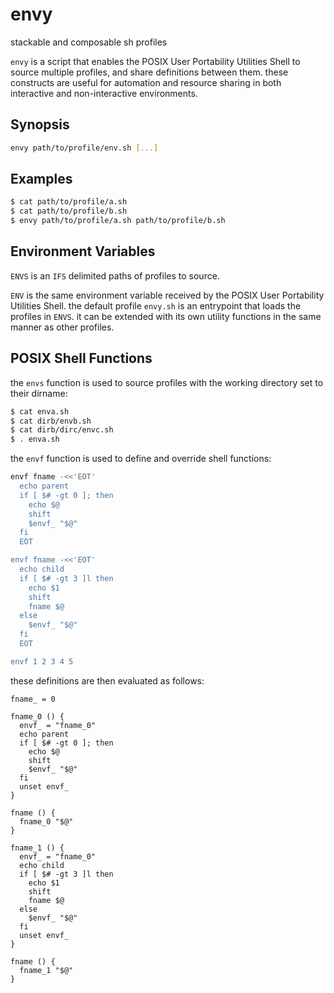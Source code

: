 # envy
stackable and composable sh profiles

`envy` is a script that enables the POSIX User Portability Utilities Shell to source multiple profiles, and share definitions between them.
these constructs are useful for automation and resource sharing in both interactive and non-interactive environments.

## Synopsis

```sh
envy path/to/profile/env.sh [...]
```

## Examples

```sh
$ cat path/to/profile/a.sh
$ cat path/to/profile/b.sh
$ envy path/to/profile/a.sh path/to/profile/b.sh
```

## Environment Variables

`ENVS` is an `IFS` delimited paths of profiles to source.

`ENV` is the same environment variable received by the POSIX User Portability Utilities Shell.
the default profile `envy.sh` is an entrypoint that loads the profiles in `ENVS`.
it can be extended with its own utility functions in the same manner as other profiles.

## POSIX Shell Functions

the `envs` function is used to source profiles with the working directory set to their dirname:

```sh
$ cat enva.sh
$ cat dirb/envb.sh
$ cat dirb/dirc/envc.sh
$ . enva.sh
```

the `envf` function is used to define and override shell functions:

```sh
envf fname -<<'EOT'
  echo parent
  if [ $# -gt 0 ]; then
    echo $@
    shift
    $envf_ "$@"
  fi
  EOT

envf fname -<<'EOT'
  echo child
  if [ $# -gt 3 ]l then
    echo $1
    shift
    fname $@
  else
    $envf_ "$@"
  fi
  EOT

envf 1 2 3 4 5
```

these definitions are then evaluated as follows:

```
fname_ = 0

fname_0 () {
  envf_ = "fname_0"
  echo parent
  if [ $# -gt 0 ]; then
    echo $@
    shift
    $envf_ "$@"
  fi
  unset envf_
}

fname () {
  fname_0 "$@"
}

fname_1 () {
  envf_ = "fname_0"
  echo child
  if [ $# -gt 3 ]l then
    echo $1
    shift
    fname $@
  else
    $envf_ "$@"
  fi
  unset envf_
}

fname () {
  fname_1 "$@"
}
```
